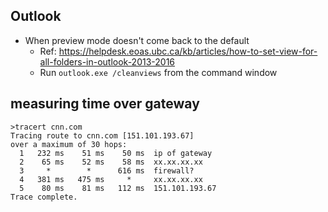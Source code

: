 ## Outlook
- When preview mode doesn't come back to the default
  - Ref: https://helpdesk.eoas.ubc.ca/kb/articles/how-to-set-view-for-all-folders-in-outlook-2013-2016
  - Run `outlook.exe /cleanviews` from the command window

## measuring time over gateway
```
>tracert cnn.com
Tracing route to cnn.com [151.101.193.67]
over a maximum of 30 hops:
  1   232 ms    51 ms    50 ms  ip of gateway
  2    65 ms    52 ms    58 ms  xx.xx.xx.xx
  3     *        *      616 ms  firewall?
  4   381 ms   475 ms     *     xx.xx.xx.xx
  5    80 ms    81 ms   112 ms  151.101.193.67
Trace complete.
```
